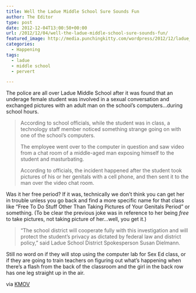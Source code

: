```yaml
---
title: Well the Ladue Middle School Sure Sounds Fun
author: The Editor
type: post
date: 2012-12-04T13:00:50+00:00
url: /2012/12/04/well-the-ladue-middle-school-sure-sounds-fun/
featured_image: http://media.punchingkitty.com/wordpress/2012/12/ladue_sign.jpeg
categories:
  - Happening
tags:
  - ladue
  - middle school
  - pervert

---
```

The police are all over Ladue Middle School after it was found that an underage female student was involved in a sexual conversation and exchanged pictures with an adult man on the school&#8217;s computers&#8230;during school hours.

> According to school officials, while the student was in class, a technology staff member noticed something strange going on with one of the school’s computers.
> 
> The employee went over to the computer in question and saw video from a chat room of a middle-aged man exposing himself to the student and masturbating.
> 
> According to officials, the incident happened after the student took pictures of his or her genitals with a cell phone, and then sent it to the man over the video chat room.

Was it her free period? If it was, technically we don&#8217;t think you can get her in trouble unless you go back and find a more specific name for that class like &#8220;Free To Do Stuff Other Than Taking Pictures of Your Genitals Period&#8221; or something. (To be clear the previous joke was in reference to her being _free_ to take pictures, not taking picture of her&#8230;well, you get it.)

> “The school district will cooperate fully with this investigation and will protect the student’s privacy as dictated by federal law and district policy,” said Ladue School District Spokesperson Susan Dielmann.

Still no word on if they will stop using the computer lab for Sex Ed class, or if they are going to train teachers on figuring out what&#8217;s happening when there&#8217;s a flash from the back of the classroom and the girl in the back row has one leg straight up in the air.

via <a href="http://www.kmov.com/news/local/Police-Man-performed-online-Sex-Act-For-Ladue-MidStudent-181903601.html" target="_blank">KMOV</a>
